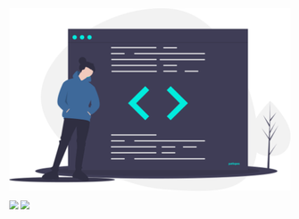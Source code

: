 <img src="palopes.png" />

<p>
  <img src="https://github-readme-stats.vercel.app/api?username=patlopes&theme=default&show_icons=true" />
  <img src="https://github-readme-stats.vercel.app/api/top-langs/?username=patlopes&layout=compact" />
</p>
